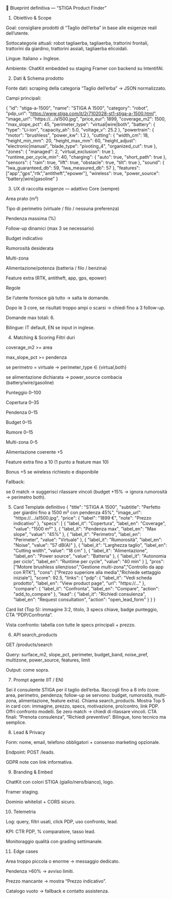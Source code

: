 🌟 Blueprint definitiva — “STIGA Product Finder”
1. Obiettivo & Scope

Goal: consigliare prodotti di “Taglio dell’erba” in base alle esigenze reali dell’utente.

Sottocategorie attuali: robot tagliaerba, tagliaerba, trattorini frontali, trattorini da giardino, trattorini assiali, tagliaerba elicoidali.

Lingue: Italiano + Inglese.

Ambiente: ChatKit embedded su staging Framer con backend su IntentifAI.

2. Dati & Schema prodotto

Fonte dati: scraping della categoria “Taglio dell’erba” → JSON normalizzato.

Campi principali:

{
  "id": "stiga-a-1500",
  "name": "STIGA A 1500",
  "category": "robot",
  "pdp_url": "https://www.stiga.com/it/2r7102028-st1-stiga-a-1500.html",
  "image_url": "https://.../a1500.jpg",
  "price_eur": 1899,
  "coverage_m2": 1500,
  "max_slope_pct": 45,
  "perimeter_type": "virtual|wire|both",
  "battery": { "type": "Li-ion", "capacity_ah": 5.0, "voltage_v": 25.2 },
  "powertrain": { "motor": "brushless", "power_kw": 1.2 },
  "cutting": {
    "width_cm": 18,
    "height_min_mm": 20,
    "height_max_mm": 60,
    "height_adjust": "electronic|manual",
    "blade_type": "pivoting_4",
    "organized_cut": true
  },
  "zones": { "managed": 2, "virtual_exclusion": true },
  "runtime_per_cycle_min": 40,
  "charging": { "auto": true, "short_path": true },
  "sensors": { "rain": true, "lift": true, "obstacle": true, "tilt": true },
  "sound": { "lwa_guaranteed_db": 59, "lwa_measured_db": 57 },
  "features": ["app","gps","rtk","antitheft","epower"],
  "wireless": true,
  "power_source": "battery|wire|gasoline"
}

3. UX di raccolta esigenze — adattivo
Core (sempre)

Area prato (m²)

Tipo di perimetro (virtuale / filo / nessuna preferenza)

Pendenza massima (%)

Follow-up dinamici (max 3 se necessario)

Budget indicativo

Rumorosità desiderata

Multi-zona

Alimentazione/potenza (batteria / filo / benzina)

Feature extra (RTK, antitheft, app, gps, epower)

Regole

Se l’utente fornisce già tutto → salta le domande.

Dopo le 3 core, se risultati troppo ampi o scarsi → chiedi fino a 3 follow-up.

Domande max totali: 6.

Bilingue: IT default, EN se input in inglese.

4. Matching & Scoring
Filtri duri

coverage_m2 >= area

max_slope_pct >= pendenza

se perimetro = virtuale → perimeter_type ∈ {virtual,both}

se alimentazione dichiarata → power_source combacia (battery/wire/gasoline)

Punteggio 0–100

Copertura 0–35

Pendenza 0–15

Budget 0–15

Rumore 0–15

Multi-zona 0–5

Alimentazione coerente +5

Feature extra fino a 10 (1 punto a feature max 10)

Bonus +5 se wireless richiesto e disponibile

Fallback:

se 0 match → suggerisci rilassare vincoli (budget +15% → ignora rumorosità → perimetro both).

5. Card Template definitivo
{
  "title": "STIGA A 1500",
  "subtitle": "Perfetto per giardini fino a 1500 m² con pendenza 45%",
  "image_url": "https://.../a1500.jpg",
  "price": { "label": "1899 €", "note": "Prezzo indicativo" },
  "specs": [
    { "label_it": "Copertura", "label_en": "Coverage", "value": "1500 m²" },
    { "label_it": "Pendenza max", "label_en": "Max slope", "value": "45%" },
    { "label_it": "Perimetro", "label_en": "Perimeter", "value": "Virtuale" },
    { "label_it": "Rumorosità", "label_en": "Noise", "value": "57 dB(A)" },
    { "label_it": "Larghezza taglio", "label_en": "Cutting width", "value": "18 cm" },
    { "label_it": "Alimentazione", "label_en": "Power source", "value": "Batteria" },
    { "label_it": "Autonomia per ciclo", "label_en": "Runtime per cycle", "value": "40 min" }
  ],
  "pros": ["Motore brushless silenzioso","Gestione multi-zona","Controllo da app con RTK"],
  "cons": ["Prezzo superiore alla media","Richiede settaggio iniziale"],
  "score": 92.5,
  "links": {
    "pdp": { "label_it": "Vedi scheda prodotto", "label_en": "View product page", "url": "https://..." },
    "compare": { "label_it": "Confronta", "label_en": "Compare", "action": "add_to_compare" },
    "lead": { "label_it": "Richiedi consulenza", "label_en": "Request consultation", "action": "open_lead_form" }
  }
}


Card list (Top 5): immagine 3:2, titolo, 3 specs chiave, badge punteggio, CTA “PDP/Confronta”.

Vista confronto: tabella con tutte le specs principali + prezzo.

6. API search_products

GET /products/search

Query: surface_m2, slope_pct, perimeter, budget_band, noise_pref, multizone, power_source, features, limit

Output: come sopra.

7. Prompt agente (IT / EN)

Sei il consulente STIGA per il taglio dell’erba. Raccogli fino a 6 info (core: area, perimetro, pendenza; follow-up se servono: budget, rumorosità, multi-zona, alimentazione, feature extra).
Chiama search_products.
Mostra Top 5 in card con: immagine, prezzo, specs, motivazione, pro/contro, link PDP.
Offri confronto modelli.
Se zero match → chiedi di rilassare vincoli.
CTA finali: “Prenota consulenza”, “Richiedi preventivo”.
Bilingue, tono tecnico ma semplice.

8. Lead & Privacy

Form: nome, email, telefono obbligatori + consenso marketing opzionale.

Endpoint: POST /leads.

GDPR note con link informativa.

9. Branding & Embed

ChatKit con colori STIGA (giallo/nero/bianco), logo.

Framer staging.

Dominio whitelist + CORS sicuro.

10. Telemetria

Log: query, filtri usati, click PDP, uso confronto, lead.

KPI: CTR PDP, % comparatore, tasso lead.

Monitoraggio qualità con grading settimanale.

11. Edge cases

Area troppo piccola o enorme → messaggio dedicato.

Pendenza >60% → avviso limiti.

Prezzo mancante → mostra “Prezzo indicativo”.

Catalogo vuoto → fallback e contatto assistenza.
